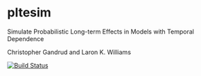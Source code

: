 # pltesim

Simulate Probabilistic Long-term Effects in Models with Temporal
Dependence

Christopher Gandrud and Laron K. Williams

[![Build Status](https://travis-ci.org/christophergandrud/pltesim.svg?branch=master)](https://travis-ci.org/christophergandrud/pltesim)
